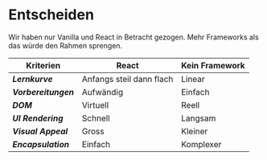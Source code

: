 # Entscheiden

Wir haben nur Vanilla und React in Betracht gezogen. Mehr Frameworks als das würde den Rahmen sprengen.

| Kriterien | React | Kein Framework |
|------|------|---- 
|***Lernkurve***| Anfangs steil dann flach| Linear|
|***Vorbereitungen***| Aufwändig | Einfach |
|***DOM***| Virtuell| Reell|
|***UI Rendering***| Schnell | Langsam|
|***Visual Appeal***| Gross | Kleiner| 
|***Encapsulation***| Einfach | Komplexer | 





